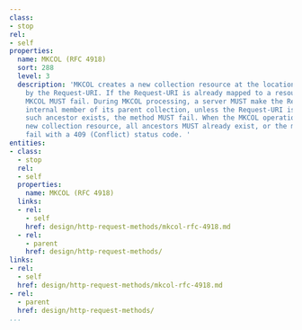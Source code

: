 ```yaml
---
class:
- stop
rel:
- self
properties:
  name: MKCOL (RFC 4918)
  sort: 288
  level: 3
  description: 'MKCOL creates a new collection resource at the location specified
    by the Request-URI. If the Request-URI is already mapped to a resource, then the
    MKCOL MUST fail. During MKCOL processing, a server MUST make the Request-URI an
    internal member of its parent collection, unless the Request-URI is "/". If no
    such ancestor exists, the method MUST fail. When the MKCOL operation creates a
    new collection resource, all ancestors MUST already exist, or the method MUST
    fail with a 409 (Conflict) status code. '
entities:
- class:
  - stop
  rel:
  - self
  properties:
    name: MKCOL (RFC 4918)
  links:
  - rel:
    - self
    href: design/http-request-methods/mkcol-rfc-4918.md
  - rel:
    - parent
    href: design/http-request-methods/
links:
- rel:
  - self
  href: design/http-request-methods/mkcol-rfc-4918.md
- rel:
  - parent
  href: design/http-request-methods/
...
```


